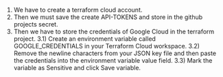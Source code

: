 1) We have to create a terraform cloud account.
2) Then we must save the create API-TOKENS and store in the github projects secret.
3) Then we have to store the credentials of Google Cloud in the terraform project.
3.1) Create an environment variable called GOOGLE_CREDENTIALS in your Terraform Cloud workspace.
3.2) Remove the newline characters from your JSON key file and then paste the credentials into the environment variable value field.
3.3) Mark the variable as Sensitive and click Save variable.
